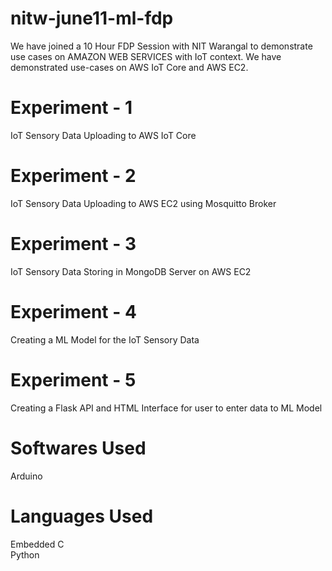 # nitw-june11-ml-fdp
We have joined a 10 Hour FDP Session with NIT Warangal to demonstrate use cases on AMAZON WEB SERVICES with IoT context. We have demonstrated use-cases on AWS IoT Core and AWS EC2.

# Experiment - 1
IoT Sensory Data Uploading to AWS IoT Core

# Experiment - 2
IoT Sensory Data Uploading to AWS EC2 using Mosquitto Broker

# Experiment - 3
IoT Sensory Data Storing in MongoDB Server on AWS EC2

# Experiment - 4
Creating a ML Model for the IoT Sensory Data

# Experiment - 5
Creating a Flask API and HTML Interface for user to enter data to ML Model

# Softwares Used
Arduino

# Languages Used
Embedded C <br/>
Python



